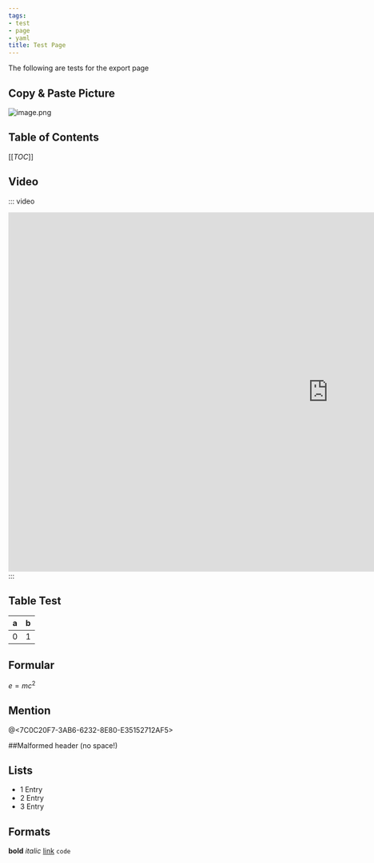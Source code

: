 ```yaml
---
tags:
- test
- page
- yaml
title: Test Page
--- 
```


The following are tests for the export page

## Copy & Paste Picture
![image.png](/.attachments/image-3f1c5596-b870-4001-812f-fb27cab47dd8.png)

## Table of Contents
[[_TOC_]]

## Video
::: video
<iframe width="1280" height="720" src="https://www.youtube.com/embed/Yatxhg2eEOc" frameborder="0" allow="accelerometer; autoplay; encrypted-media; gyroscope; picture-in-picture" allowfullscreen></iframe>
:::

## Table Test

|a | b |
|-- | - |
|0 | 1 |


## Formular
$e=mc^2$

## Mention
@<7C0C20F7-3AB6-6232-8E80-E35152712AF5> 

##Malformed header (no space!)

## Lists
- 1 Entry
- 2 Entry
- 3 Entry

## Formats
**bold** 
_italic_ 
[link](https://microsoft.com) 
`code`

